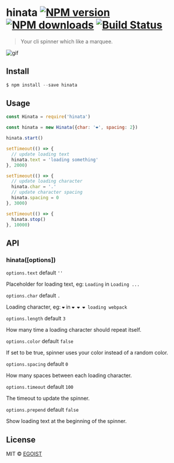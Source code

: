 # hinata [![NPM version](https://img.shields.io/npm/v/hinata.svg)](https://npmjs.com/package/hinata) [![NPM downloads](https://img.shields.io/npm/dm/hinata.svg)](https://npmjs.com/package/hinata) [![Build Status](https://img.shields.io/circleci/project/egoist/hinata/master.svg)](https://circleci.com/gh/egoist/hinata) 

> Your cli spinner which like a marquee.

![gif](http://ooo.0o0.ooo/2016/03/03/56d90169c39f1.gif)

## Install

```js
$ npm install --save hinata
```

## Usage

```js
const Hinata = require('hinata')

const hinata = new Hinata({char: '❤', spacing: 2})

hinata.start()

setTimeout(() => {
  // update loading text
  hinata.text = 'loading something'
}, 2000)

setTimeout(() => {
  // update loading character
  hinata.char = '.'
  // update character spacing
  hinata.spacing = 0
}, 3000)

setTimeout(() => {
  hinata.stop()
}, 10000)
```

## API

### hinata([options])

`options.text` default `''`

Placeholder for loading text, eg: `Loading` in `Loading ...`

`options.char` default `.`

Loading character, eg: `❤` in `❤ ❤ ❤ loading webpack`

`options.length` default `3`

How many time a loading character should repeat itself.

`options.color` default `false`

If set to be true, spinner uses your color instead of a random color.

`options.spacing` default `0`

How many spaces between each loading character.

`options.timeout` default `100`

The timeout to update the spinner.

`options.prepend` default `false`

Show loading text at the beginning of the spinner.

## License

MIT © [EGOIST](https://github.com/egoist)
